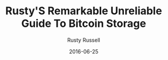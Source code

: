 ---
layout: writing
title: Rusty'S Remarkable Unreliable Guide To Bitcoin Storage
date: 2016-06-25
categories: ['Technical']
author: ['Rusty Russell']
excerpt: This is an opinionated guide to storing your bitcoin securely. You should read this before buying bitcoin.
external_url: https://github.com/rustyrussell/bitcoin-storage-guide
---